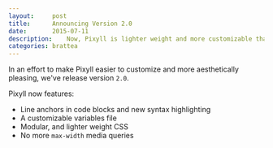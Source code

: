 ```yaml
---
layout:     post
title:      Announcing Version 2.0
date:       2015-07-11
description:    Now, Pixyll is lighter weight and more customizable than before.
categories: brattea
---
```


In an effort to make Pixyll easier to customize and more aesthetically pleasing, we've release version `2.0`.

Pixyll now features:

* Line anchors in code blocks and new syntax highlighting
* A customizable variables file
* Modular, and lighter weight CSS
* No more `max-width` media queries
